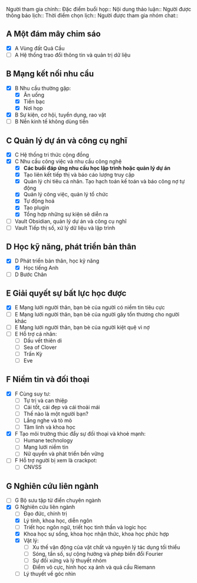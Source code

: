 Người tham gia chính:: 
Đặc điểm buổi họp:: 
Nội dung thảo luận:: 
Người được thông báo lịch::
Thời điểm chọn lịch:: 
Người được tham gia nhóm chat::


## A Một đám mây chim sáo
- [x] A Vùng đất Quả Cầu
- [ ] A Hệ thống trao đổi thông tin và quản trị dữ liệu

## B Mạng kết nối nhu cầu
- [x] B Nhu cầu thường gặp:
	- [x] Ăn uống
	- [x] Tiền bạc
	- [x] Nơi họp

- [x] B Sự kiện, cơ hội, tuyển dụng, rao vặt
- [ ] B Nền kinh tế không dùng tiền

## C Quản lý dự án và công cụ nghĩ
- [x] C Hệ thống tri thức cộng đồng
- [x] C Nhu cầu công việc và nhu cầu công nghệ
	- [x] **Các buổi đáp ứng nhu cầu học lập trình hoặc quản lý dự án**
	- [x] Tạo liên kết tiếp thị và báo cáo lượng truy cập
	- [x] Quản lý chi tiêu cá nhân. Tạo hạch toán kế toán và báo công nợ tự động
	- [x] Quản lý công việc, quản lý tổ chức
	- [x] Tự động hoá
	- [x] Tạo plugin
	- [x] Tổng hợp những sự kiện sẽ diễn ra

- [ ] Vault Obsidian, quản lý dự án và công cụ nghĩ
- [ ] Vault Tiếp thị số, xử lý dữ liệu và lập trình

## D Học kỹ năng, phát triển bản thân
- [x] D Phát triển bản thân, học kỹ năng
	- [x] Học tiếng Anh
- [ ] D Bước Chân

## E Giải quyết sự bất lực học được
- [x] E Mạng lưới người thân, bạn bè của người có niềm tin tiêu cực
- [ ] E Mạng lưới người thân, bạn bè của người gây tổn thương cho người khác
- [ ] E Mạng lưới người thân, bạn bè của người kiệt quệ vì nợ
- [ ] E Hỗ trợ cá nhân:
	- [ ] Dấu vết thiên di
	- [ ] Sea of Clover
	- [ ] Trấn Kỳ
	- [ ] Eve

## F Niềm tin và đối thoại
- [x] F Cùng suy tư:
	- [ ] Tự trị và can thiệp
	- [ ] Cái tốt, cái đẹp và cái thoải mái
	- [ ] Thế nào là một người bạn?
	- [ ] Lắng nghe và tò mò
	- [ ] Tâm linh và khoa học

- [x] F Tạo môi trường thúc đẩy sự đối thoại và khoẻ mạnh:
	- [ ] Humane technology
	- [ ] Mạng lưới niềm tin
	- [ ] Nữ quyền và phát triển bền vững

- [ ] F Hỗ trợ người bị xem là crackpot:
	- [ ] CNVSS

## G Nghiên cứu liên ngành
- [ ] G Bộ sưu tập từ điển chuyên ngành
- [x] G Nghiên cứu liên ngành
	- [ ] Đạo đức, chính trị
	- [x] Lý tính, khoa học, diễn ngôn
	- [ ] Triết học ngôn ngữ, triết học tinh thần và logic học
	- [x] Khoa học sự sống, khoa học nhận thức, khoa học phức hợp
	- [x] Vật lý:
		- [ ] Xu thế vận động của vật chất và nguyên lý tác dụng tối thiểu
		- [ ] Sóng, tần số, sự cộng hưởng và phép biến đổi Fourier
		- [ ] Sự đối xứng và lý thuyết nhóm
		- [ ] Điểm vô cực, hình học xạ ảnh và quả cầu Riemann
	- [ ] Lý thuyết về góc nhìn
